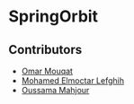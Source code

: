 # SpringOrbit
## Contributors
- [Omar Mouqat](https://github.com/omarmouqat)
- [Mohamed Elmoctar Lefghih](https://github.com/avocadoL)
- [Oussama Mahjour](https://github.com/OussamaMahjour)

